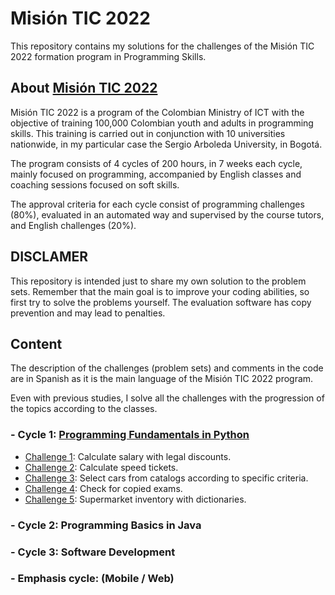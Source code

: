 # Misión TIC 2022

This repository contains my solutions for the challenges of the Misión TIC 2022 formation program in Programming Skills.

## About [Misión TIC 2022](https://www.misiontic2022.gov.co/)

Misión TIC 2022 is a program of the Colombian Ministry of ICT with the objective of training 100,000 Colombian youth and adults in programming skills. This training is carried out in conjunction with 10 universities nationwide, in my particular case the Sergio Arboleda University, in Bogotá.

The program consists of 4 cycles of 200 hours, in 7 weeks each cycle, mainly focused on programming, accompanied by English classes and coaching sessions focused on soft skills.

The approval criteria for each cycle consist of programming challenges (80%), evaluated in an automated way and supervised by the course tutors, and English challenges (20%).

## DISCLAMER

This repository is intended just to share my own solution to the problem sets. Remember that the main goal is to improve your coding abilities, so first try to solve the problems yourself. The evaluation software has copy prevention and may lead to penalties.

## Content

The description of the challenges (problem sets) and comments in the code are in Spanish as it is the main language of the Misión TIC 2022 program.

Even with previous studies, I solve all the challenges with the progression of the topics according to the classes.

### - Cycle 1: [Programming Fundamentals in Python](/Programming_Fundamentals)
* [Challenge 1](/Programming_Fundamentals/Challenge1): Calculate salary with legal discounts.
* [Challenge 2](/Programming_Fundamentals/Challenge2): Calculate speed tickets.
* [Challenge 3](/Programming_Fundamentals/Challenge3): Select cars from catalogs according to specific criteria.
* [Challenge 4](/Programming_Fundamentals/Challenge4): Check for copied exams.
* [Challenge 5](/Programming_Fundamentals/Challenge5): Supermarket inventory with dictionaries.

### - Cycle 2: Programming Basics in Java

### - Cycle 3: Software Development

### - Emphasis cycle: (Mobile / Web)
